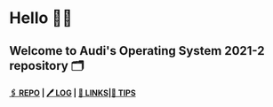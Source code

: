 # Hello 👋🏼
## Welcome to Audi's Operating System 2021-2 repository 🗂
#### [🖇  REPO](https://github.com/anastasiaaaudiw/os212) | [🖊  LOG](TXT/mylog.txt) | [🔗 LINKS](https://anastasiaaaudiw.github.io/os212/LINKS)|[🧸 TIPS](https://anastasiaaaudiw.github.io/os212/TIPS)

